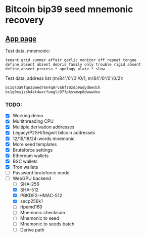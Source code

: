 # Bitcoin bip39 seed mnemonic recovery


## [App page](https://georg95.github.io/bip39-brute/index.html)
Test data, mnemonic:
```
tenant grid summer affair garlic monitor off repeat tongue define,absent absent debris family only trouble rigid absent define,absent process * apology plate * slow
```
Test data, address list (m/84'/0'/0'/0/1, m/84'/0'/0'/0/2):
```
bc1q43a9fqn2pmed76n4q8rvahfz0zdp9udyd6edch
bc1q0esjzsh4et4wxrfumglc97fpksvmwp8dwuwdxx
```

### TODO:

- [x] Working demo
- [x] Multithreading CPU
- [x] Multiple derivation addresses
- [x] Legacy/P2SH/Segwit bitcoin addresses
- [x] 12/15/18/24-words mnemonic
- [x] More seed templates
- [x] Bruteforce settings
- [x] Ethereum wallets
- [x] BSC wallets
- [x] Tron wallets
- [ ] Password bruteforce mode
- [ ] WebGPU backend
  - [ ] SHA-256
  - [x] SHA-512
  - [x] PBKDF2-HMAC-512
  - [x] secp256k1
  - [ ] ripemd160
  - [ ] Mnemonic checksum
  - [ ] Mnemonic to seed
  - [ ] Mnemonic to seeds batch
  - [ ] Derive path
